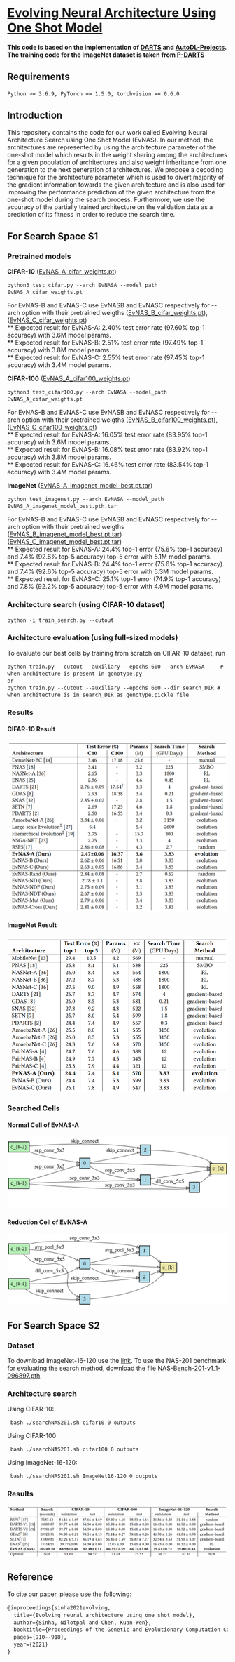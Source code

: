 # [Evolving Neural Architecture Using One Shot Model](https://dl.acm.org/doi/abs/10.1145/3449639.3459275)

**This code is based on the implementation of [DARTS](https://github.com/quark0/darts) and [AutoDL-Projects](https://github.com/D-X-Y/AutoDL-Projects).**
**The training code for the ImageNet dataset is taken from [P-DARTS](https://github.com/chenxin061/pdarts)**


## Requirements
```
Python >= 3.6.9, PyTorch == 1.5.0, torchvision == 0.6.0
```

## Introduction
This repository contains the code for our work called Evolving Neural Architecture Search using One Shot Model (EvNAS). In our method,
the architectures are represented by using the architecture parameter of the one-shot model which results in the weight sharing among
the architectures for a given population of architectures and also weight inheritance from one generation to the next generation of architectures.
We propose a decoding technique for the architecture parameter which is used to divert majority of the gradient information towards the
given architecture and is also used for improving the performance prediction of the given architecture from the one-shot model
during the search process. Furthermore, we use the accuracy of the partially trained architecture on the validation data as a prediction
of its fitness in order to reduce the search time.

## For Search Space S1
### Pretrained models
**CIFAR-10** ([EvNAS_A_cifar_weights.pt](https://drive.google.com/file/d/1NFLOLLBwdq79QB2O4S7lXV4NL6Oho0ba/view?usp=sharing))
```
python3 test_cifar.py --arch EvNASA --model_path EvNAS_A_cifar_weights.pt
```
For EvNAS-B and EvNAS-C use EvNASB and EvNASC respectively for --arch option with their pretrained weigths
([EvNAS_B_cifar_weights.pt](https://drive.google.com/file/d/1zV1idPB0dZ3T8t5TwdCMHhMvvsK-yUW7/view?usp=sharing)),
([EvNAS_C_cifar_weights.pt](https://drive.google.com/file/d/17rU4zO_2l21-OdJLH9ffk-n8_xDFK7-M/view?usp=sharing))<br />
** Expected result for EvNAS-A: 2.40% test error rate (97.60% top-1 accuracy) with 3.6M model params. <br />
** Expected result for EvNAS-B: 2.51% test error rate (97.49% top-1 accuracy) with 3.8M model params.<br />
** Expected result for EvNAS-C: 2.55% test error rate (97.45% top-1 accuracy) with 3.4M model params.<br />

**CIFAR-100** ([EvNAS_A_cifar100_weights.pt](https://drive.google.com/file/d/1xEN9eQAB2pIvufqmQpGo_W3-KB9LIUi1/view?usp=sharing))
```
python3 test_cifar100.py --arch EvNASA --model_path EvNAS_A_cifar_weights.pt
```
For EvNAS-B and EvNAS-C use EvNASB and EvNASC respectively for --arch option with their pretrained weigths
([EvNAS_B_cifar100_weights.pt](https://drive.google.com/file/d/1brjKC4vDUAfbi2QWDewEXVLWxETdVX7g/view?usp=sharing)),
([EvNAS_C_cifar100_weights.pt](https://drive.google.com/file/d/1WuHmwc9n3BakOqHlcUuqN30MRlRx7ziT/view?usp=sharing))<br />
** Expected result for EvNAS-A: 16.05% test error rate (83.95% top-1 accuracy) with 3.6M model params. <br />
** Expected result for EvNAS-B: 16.08% test error rate (83.92% top-1 accuracy) with 3.8M model params.<br />
** Expected result for EvNAS-C: 16.46% test error rate (83.54% top-1 accuracy) with 3.4M model params.<br />

**ImageNet** ([EvNAS_A_imagenet_model_best.pt.tar](https://drive.google.com/file/d/15I5D2vkkGSOemAckxOqDfPCPTPsHeFRR/view?usp=sharing))
```
python test_imagenet.py --arch EvNASA --model_path EvNAS_A_imagenet_model_best.pth.tar
```
For EvNAS-B and EvNAS-C use EvNASB and EvNASC respectively for --arch option with their pretrained weigths
([EvNAS_B_imagenet_model_best.pt.tar](https://drive.google.com/file/d/1fpwY2fpioWFKmIFvC1DIZEamvdbT6ll5/view?usp=sharing))
([EvNAS_C_imagenet_model_best.pt.tar](https://drive.google.com/file/d/1ulQVVOAiHi6f-yst7XChxuT7QybbwB9Z/view?usp=sharing))<br />
** Expected result for EvNAS-A: 24.4% top-1 error (75.6% top-1 accuracy) and 7.4% (92.6% top-5 accuracy) top-5 error with 5.1M model params.<br />
** Expected result for EvNAS-B: 24.4% top-1 error (75.6% top-1 accuracy) and 7.4% (92.6% top-5 accuracy) top-5 error with 5.3M model params.<br />
** Expected result for EvNAS-C: 25.1% top-1 error (74.9% top-1 accuracy) and 7.8% (92.2% top-5 accuracy) top-5 error with 4.9M model params.<br />

### Architecture search (using CIFAR-10 dataset)
```
python -i train_search.py --cutout
```

### Architecture evaluation (using full-sized models)
To evaluate our best cells by training from scratch on CIFAR-10 dataset, run
```
python train.py --cutout --auxiliary --epochs 600 --arch EvNASA	    # when architecture is present in genotype.py
or
python train.py --cutout --auxiliary --epochs 600 --dir search_DIR # when architecture is in search_DIR as genotype.pickle file
```

### Results
#### CIFAR-10 Result
![cifar_table](img/cifar_res.png)
#### ImageNet Result
![imagenet_table](img/imagenet_res.png)

### Searched Cells
#### Normal Cell of EvNAS-A
![normal_cell](img/normal_cell.png)

#### Reduction Cell of EvNAS-A
![reduce_cell](img/reduce_cell.png)

## For Search Space S2
### Dataset
To download ImageNet-16-120 use the [link](https://drive.google.com/drive/folders/1T3UIyZXUhMmIuJLOBMIYKAsJknAtrrO4). To use the NAS-201
benchmark for evaluating the search method, download the file [NAS-Bench-201-v1_1-096897.pth](https://drive.google.com/file/d/16Y0UwGisiouVRxW-W5hEtbxmcHw_0hF_/view)

### Architecture search
Using CIFAR-10:
```
 bash ./searchNAS201.sh cifar10 0 outputs
```
Using CIFAR-100:
```
 bash ./searchNAS201.sh cifar100 0 outputs
```
Using ImageNet-16-120:
```
 bash ./searchNAS201.sh ImageNet16-120 0 outputs
```
### Results
![NAS201_table](img/NAS201.png)

## Reference
To cite our paper, please use the following:
```Latex
@inproceedings{sinha2021evolving,
  title={Evolving neural architecture using one shot model},
  author={Sinha, Nilotpal and Chen, Kuan-Wen},
  booktitle={Proceedings of the Genetic and Evolutionary Computation Conference},
  pages={910--918},
  year={2021}
}
```
